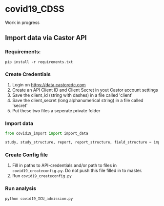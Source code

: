 # covid19_CDSS

Work in progress


## Import data via Castor API

### Requirements:
`pip install -r requirements.txt`

### Create Credentials
1) Login on https://data.castoredc.com
2) Create an API Client ID and Client Secret in yout Castor account settings
3) Save the client_id (string with dashes) in a file called 'client'
4) Save the client_secret (long alphanumerical string) in a file called 'secret'
5) Put these two files a seperate private folder

### Import data
```python
from covid19_import import import_data

study, study_structure, report, report_structure, field_structure = import_data(PATH_TO_CREDENTIALS)
```

### Create Config file
1) Fill in paths to API-credentials and/or path to files in `covid19_createconfig.py`. Do not push this file filled in to master.
2) Run `covid19_createconfig.py`

### Run analysis
`python covid19_ICU_admission.py`
